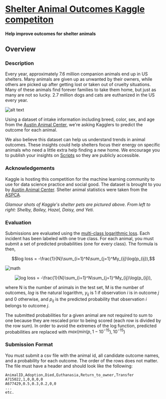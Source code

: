 # [Shelter Animal Outcomes Kaggle competiton](https://www.kaggle.com/c/shelter-animal-outcomes)

#### Help improve outcomes for shelter animals

## Overview

### Description

Every year, approximately 7.6 million companion animals end up in US shelters. Many animals are given up as unwanted by their owners, while others are picked up after getting lost or taken out of cruelty situations. Many of these animals find forever families to take them home, but just as many are not so lucky. 2.7 million dogs and cats are euthanized in the US every year.

![alt text](https://kaggle2.blob.core.windows.net/competitions/kaggle/5039/media/kaggle_pets2.png)

Using a dataset of intake information including breed, color, sex, and age from the [Austin Animal Center](http://www.austintexas.gov/department/animal-services), we're asking Kagglers to predict the outcome for each animal.

We also believe this dataset can help us understand trends in animal outcomes. These insights could help shelters focus their energy on specific animals who need a little extra help finding a new home. We encourage you to publish your insights on [Scripts](https://www.kaggle.com/c/shelter-animal-outcomes/scripts) so they are publicly accessible.

### Acknowledgements

Kaggle is hosting this competition for the machine learning community to use for data science practice and social good. The dataset is brought to you by [Austin Animal Center](http://www.austintexas.gov/department/animal-services). Shelter animal statistics were taken from the [ASPCA](http://www.aspca.org/animal-homelessness/shelter-intake-and-surrender/pet-statistics).

*Glamour shots of Kaggle's shelter pets are pictured above. From left to right: Shelby, Bailey, Hazel, Daisy, and Yeti.*

### Evaluation

Submissions are evaluated using the [multi-class logarithmic loss](https://www.kaggle.com/wiki/MultiClassLogLoss). Each incident has been labeled with one true class. For each animal, you must submit a set of predicted probabilities (one for every class). The formula is then,

$$log loss = -\frac{1}{N}\sum_{i=1}^N\sum_{j=1}^My_{ij}\log(p_{ij}),$$

![math](https://latex.codecogs.com/svg.latex?log&space;loss&space;=&space;-\frac{1}{N}\sum_{i=1}^N\sum_{j=1}^My_{ij}\log(p_{ij}),)

<center>
<img src="https://latex.codecogs.com/svg.latex?log&space;loss&space;=&space;-\frac{1}{N}\sum_{i=1}^N\sum_{j=1}^My_{ij}\log(p_{ij})," title="log loss = -\frac{1}{N}\sum_{i=1}^N\sum_{j=1}^My_{ij}\log(p_{ij})," />
</center>

where N is the number of animals in the test set, M is the number of outcomes, $log$ is the natural logarithm, $y_{ij}$ is 1 if observation $i$ is in outcome $j$ and 0 otherwise, and $p_{ij}$ is the predicted probability that observation $i$ belongs to outcome $j$.

The submitted probabilities for a given animal are not required to sum to one because they are rescaled prior to being scored (each row is divided by the row sum). In order to avoid the extremes of the log function, predicted probabilities are replaced with $max(min(p,1-10^{-15}),10^{-15})$

### Submission Format

You must submit a csv file with the animal id, all candidate outcome names, and a probability for each outcome. The order of the rows does not matter. The file must have a header and should look like the following:

```
AnimalID,Adoption,Died,Euthanasia,Return_to_owner,Transfer
A715022,1,0,0,0,0
A677429,0.5,0.3,0.2,0,0
...
etc.
```